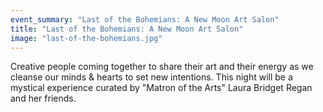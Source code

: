 ```yaml
---
event_summary: "Last of the Bohemians: A New Moon Art Salon"
title: "Last of the Bohemians: A New Moon Art Salon"
image: "last-of-the-bohemians.jpg"
---
```


Creative people coming together to share their art and their energy as we cleanse our minds & hearts to set new intentions. This night will be a mystical experience curated by "Matron of the Arts" Laura Bridget Regan and her friends.
